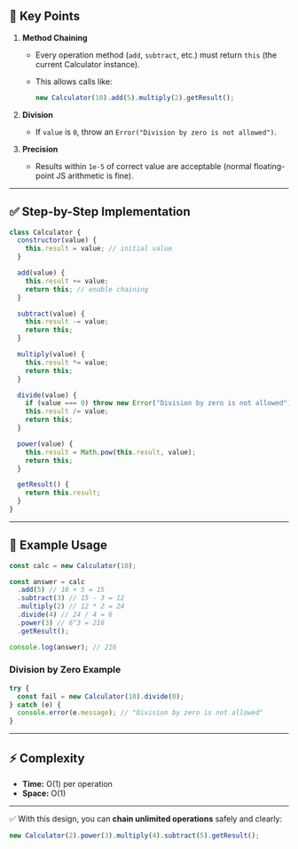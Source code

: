 ## 🔑 Key Points

1. **Method Chaining**

   - Every operation method (`add`, `subtract`, etc.) must return `this` (the current Calculator instance).
   - This allows calls like:

     ```js
     new Calculator(10).add(5).multiply(2).getResult();
     ```

2. **Division**

   - If `value` is `0`, throw an `Error("Division by zero is not allowed")`.

3. **Precision**

   - Results within `1e-5` of correct value are acceptable (normal floating-point JS arithmetic is fine).

---

## ✅ Step-by-Step Implementation

```javascript
class Calculator {
  constructor(value) {
    this.result = value; // initial value
  }

  add(value) {
    this.result += value;
    return this; // enable chaining
  }

  subtract(value) {
    this.result -= value;
    return this;
  }

  multiply(value) {
    this.result *= value;
    return this;
  }

  divide(value) {
    if (value === 0) throw new Error("Division by zero is not allowed");
    this.result /= value;
    return this;
  }

  power(value) {
    this.result = Math.pow(this.result, value);
    return this;
  }

  getResult() {
    return this.result;
  }
}
```

---

## 🔹 Example Usage

```javascript
const calc = new Calculator(10);

const answer = calc
  .add(5) // 10 + 5 = 15
  .subtract(3) // 15 - 3 = 12
  .multiply(2) // 12 * 2 = 24
  .divide(4) // 24 / 4 = 6
  .power(3) // 6^3 = 216
  .getResult();

console.log(answer); // 216
```

### Division by Zero Example

```javascript
try {
  const fail = new Calculator(10).divide(0);
} catch (e) {
  console.error(e.message); // "Division by zero is not allowed"
}
```

---

## ⚡ Complexity

- **Time:** O(1) per operation
- **Space:** O(1)

---

✅ With this design, you can **chain unlimited operations** safely and clearly:

```js
new Calculator(2).power(3).multiply(4).subtract(5).getResult();
```

